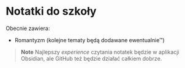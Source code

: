 # Notatki do szkoły

Obecnie zawiera:
- Romantyzm (kolejne tematy będą dodawane ewentualnie™)

> **Note**
> Najlepszy *experience* czytania notatek będzie w aplikacji Obsidian, ale GitHub też będzie działać całkiem dobrze.
